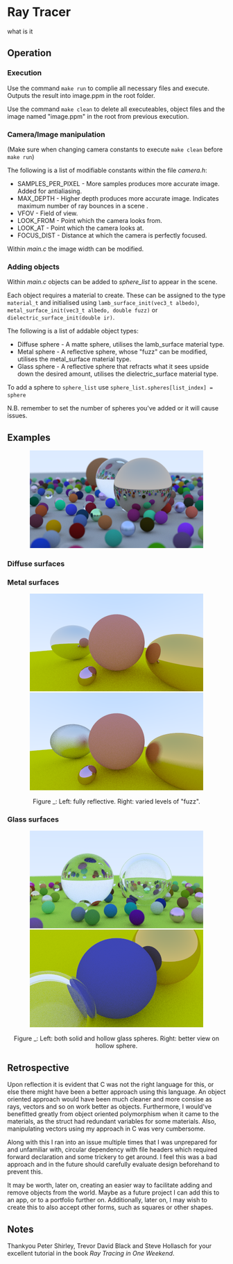 # Ray Tracer
what is it

## Operation
### Execution
Use the command `make run` to complie all necessary files and execute. Outputs the result into image.ppm in the root folder.

Use the command `make clean` to delete all executeables, object files and the image named "image.ppm" in the root from previous execution.

### Camera/Image manipulation
(Make sure when changing camera constants to execute `make clean` before `make run`)

The following is a list of modifiable constants within the file *camera.h*:

* SAMPLES_PER_PIXEL - More samples produces more accurate image. Added for antialiasing.
* MAX_DEPTH - Higher depth produces more accurate image. Indicates maximum number of ray bounces in a scene .
* VFOV - Field of view.
* LOOK_FROM - Point which the camera looks from.
* LOOK_AT - Point which the camera looks at.
* FOCUS_DIST - Distance at which the camera is perfectly focused.

Within *main.c* the image width can be modified.

### Adding objects
Within *main.c* objects can be added to *sphere_list* to appear in the scene.

Each object requires a material to create. These can be assigned to the type `material_t` and initialised using `lamb_surface_init(vec3_t albedo)`, `metal_surface_init(vec3_t albedo, double fuzz)` or `dielectric_surface_init(double ir)`.

The following is a list of addable object types:

* Diffuse sphere - A matte sphere, utilises the lamb_surface material type.
* Metal sphere - A reflective sphere, whose "fuzz" can be modified, utilises the metal_surface material type.
* Glass sphere - A reflective sphere that refracts what it sees upside down the desired amount, utilises the dielectric_surface material type.

To add a sphere to `sphere_list` use `sphere_list.spheres[list_index] = sphere`

N.B. remember to set the number of spheres you've added or it will cause issues.

## Examples
<p align="center">
  <img src="images/pngs/final_1_highres.png" width="400">
</p>

### Diffuse surfaces
<p align="center">
  
</p>

### Metal surfaces
<p align="center">
  <img src="images/pngs/metal_2.png" width="400">
  <img src="images/pngs/metal_3_fuzzed.png" width="400">
  <div align="center">
    Figure _: Left: fully reflective. Right: varied levels of "fuzz".
    <p></p>
  </div>
</p>

### Glass surfaces
<p align="center">
  <img src="images/pngs/glass_final.png" width="400">
  <img src="images/pngs/camera_angle_1.png" width="400">
  <div align="center">
    Figure _: Left: both solid and hollow glass spheres. Right: better view on hollow sphere.
    <p></p>
  </div>
</p>


## Retrospective
Upon reflection it is evident that C was not the right language for this, or else there might have been a better approach using this language. An object oriented approach would have been much cleaner and more consise as rays, vectors and so on work better as objects. Furthermore, I would've benefitted greatly from object oriented polymorphism when it came to the materials, as the struct had redundant variables for some materials. Also, manipulating vectors using my approach in C was very cumbersome.

Along with this I ran into an issue multiple times that I was unprepared for and unfamiliar with, circular dependency with file headers which required forward declaration and some trickery to get around. I feel this was a bad approach and in the future should carefully evaluate design beforehand to prevent this.

It may be worth, later on, creating an easier way to facilitate adding and remove objects from the world. Maybe as a future project I can add this to an app, or to a portfolio further on. Additionally, later on, I may wish to create this to also accept other forms, such as squares or other shapes.

## Notes
Thankyou Peter Shirley, Trevor David Black and Steve Hollasch for your excellent tutorial in the book *Ray Tracing in One Weekend*.
